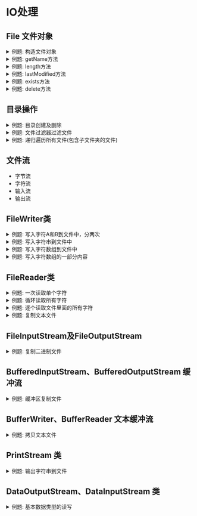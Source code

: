 # IO处理

## File 文件对象

<details>
<summary>例题: 构造文件对象 <br/>
</summary>

``` java
File file = new File("pom.xml");
file = new File("/root/example_dir/example_file.txt");
```
</details>

<details>
<summary>例题: getName方法 <br/>
</summary>

``` java
File file = new File("pom.xml");
assertEquals("pom.xml", file.getName());
```
</details>

<details>
<summary>例题: length方法 <br/>
</summary>

``` java
File file = new File("pom.xml");
assertTrue(file.length() >= 0); // return file bytes
```
</details>

<details>
<summary>例题: lastModified方法 <br/>
</summary>

``` java
File file = new File("pom.xml");
long lastModified = file.lastModified();
String date = new SimpleDateFormat("yyyy-MM-dd HH:mm:ss").format(new Date(lastModified));
System.out.println(date); // 2021-08-31 09:27:21
```
</details>

<details>
<summary>例题: exists方法 <br/>
</summary>

``` java
File file = new File("pom.xml");
assertTrue(file.exists());
file = new File("pom_bk.xml");
assertFalse(file.exists());
```
</details>



<details>
<summary>例题: delete方法 <br/>
</summary>

``` java
File file = new File("pom_bk.xml");
assertTrue(file.createNewFile());
assertTrue(file.exists());
assertTrue(file.delete());
assertFalse(file.exists());
```
</details>

## 目录操作

<details>
<summary>例题: 目录创建及删除 <br/>
</summary>

``` java
File file = new File("temp");
assertTrue(file.mkdir());
assertTrue(file.delete());
assertFalse(file.exists());
```
</details>

<details>
<summary>例题: 文件过滤器过滤文件 <br/>
</summary>

``` java
File file = new File(".");
File[] files = file.listFiles((dir, name) -> name.endsWith(".xml"));
assert files != null;
assertEquals(1, files.length);
assertEquals("pom.xml", files[0].getName());
```
</details>

<details>
<summary>例题: 递归遍历所有文件(包含子文件夹的文件) <br/>
</summary>

``` java
public static void printFiles(File dir) {
    System.out.print("\t");
    if (dir.isFile()) {
        System.out.println(dir.getName());
    } else {
        System.out.println(dir.getName() + "/");
        for (File file : Objects.requireNonNull(dir.listFiles())) {
            printFiles(file);
        }
    }
}
```
</details>

## 文件流
* 字节流
* 字符流
* 输入流
* 输出流

## FileWriter类

<details>
<summary>例题: 写入字符A和B到文件中，分两次 <br/>
</summary>

``` java
String fileName = "example.txt";
try (Writer writer = new FileWriter(fileName)) {
    writer.write('A');
    writer.write(66); //write B
}
```
</details>


<details>
<summary>例题: 写入字符串到文件中 <br/>
</summary>

``` java
String fileName = "example.txt";
try (Writer writer = new FileWriter(fileName)) {
    writer.write("hello");
}
```
</details>

<details>
<summary>例题: 写入字符数组到文件中 <br/>
</summary>

``` java
char[] letters = {'J', 'a', 'v', 'a'};
String fileName = "example.txt";
try (Writer writer = new FileWriter(fileName)) {
    writer.write(letters);
}
```
</details>

<details>
<summary>例题: 写入字符数组的一部分内容 <br/>
</summary>

``` java
char[] letters = {'J', 'a', 'v', 'a'};
String fileName = "example.txt";
try (Writer writer = new FileWriter(fileName)) {
    writer.write(letters, 1, 2);
}
assertEquals("av", FileReaderExample.read(fileName));
Files.deleteIfExists(Paths.get(fileName));
```
</details>

## FileReader类

<details>
<summary>例题: 一次读取单个字符 <br/>
</summary>

``` java
String filename = "example.txt";
try (Writer writer = new FileWriter(filename)) {
    writer.write("Java");
}
try (Reader reader = new FileReader(filename)) {
    assertEquals('J', reader.read());
    assertEquals('a', reader.read());
    assertEquals('v', reader.read());
    assertEquals('a', reader.read());
    assertEquals(-1, reader.read());
}
Files.deleteIfExists(Paths.get(filename));
```
</details>

<details>
<summary>例题: 循环读取所有字符 <br/>
</summary>

``` java
String filename = "example.txt";
try (Writer writer = new FileWriter(filename)) {
    writer.write("Java");
}
try (Reader reader = new FileReader(filename, StandardCharsets.UTF_8)) {
    char[] letter = new char[4];
    int index = 0;
    int ch;
    while ((ch = reader.read()) != -1) {
    letter[index++] = (char)ch;
    }
    assertEquals("Java", new String(letter));
}
```
</details>

<details>
<summary>例题: 逐个读取文件里面的所有字符 <br/>
</summary>

``` java
String filename = "example.txt";
try (Writer writer = new FileWriter(filename)) {
    writer.write("I love\n");
    writer.write("Java");
}
try (Reader reader = new FileReader(filename, StandardCharsets.UTF_8)) {
    char[] buffer = new char[1024];
    int len;
    StringBuilder builder = new StringBuilder();
    while ((len = reader.read(buffer)) != -1) {
    builder.append(StringUtils.toString(buffer, 0, len));
    }
    assertEquals("I love\nJava", builder.toString());
}
```
</details>

<details>
<summary>例题: 复制文本文件 <br/>
</summary>

``` java
String filename = "pom.xml";
String newFile = "pom_bk.xml";
try (Writer writer = new FileWriter(newFile); Reader reader = new FileReader(filename)) {
    int ch;
    while ((ch = reader.read()) != -1) {
    writer.write(ch);
    }
    writer.flush();
    assertEquals(new File(filename).length(), new File(newFile).length());
}finally {
    Files.deleteIfExists(Paths.get(newFile));
}
```
</details>

## FileInputStream及FileOutputStream
<details>
<summary>例题: 复制二进制文件 <br/>
</summary>

``` java
String srcPath = "pom.xml";
String destPath = "pom.xml.bk";
try (InputStream inputStream = new FileInputStream(srcPath);
    OutputStream outputStream = new FileOutputStream(destPath)) {
    byte[] bytes = new byte[1024];
    int readBytes;
    while ((readBytes = inputStream.read(bytes)) != -1) {
    outputStream.write(bytes, 0, readBytes);
    }
    assertEquals(new File(srcPath).length(), new File(destPath).length());
}
```
</details>

## BufferedInputStream、BufferedOutputStream 缓冲流

<details>
<summary>例题: 缓冲区复制文件 <br/>
</summary>

``` java
String filename = "pom.xml";
String newFileName = "pom_bk.xml";
try (BufferedInputStream bis = new BufferedInputStream(new FileInputStream(filename));
        BufferedOutputStream bos = new BufferedOutputStream(new FileOutputStream(newFileName))) {
    byte[] buffer = new byte[1024];
    int readBytes;
    while ((readBytes = bis.read(buffer)) != -1) {
        bos.write(buffer, 0, readBytes);
        bos.flush();
    }
    assertEquals(new File(filename).length(), new File(newFileName).length());
}
```
</details>

## BufferWriter、BufferReader 文本缓冲流
<details>
<summary>例题: 拷贝文本文件 <br/>
</summary>

``` java
String filename = "pom.xml";
String newFileName = "pom_bk.xml";
try (BufferedReader bufferedReader = new BufferedReader(new FileReader(filename));
        BufferedWriter bufferedWriter = new BufferedWriter(new FileWriter(newFileName))) {
    String line = bufferedReader.readLine();
    while (line != null) {
    String nextLine = bufferedReader.readLine();
    bufferedWriter.write(line);
    if (nextLine != null) {
        bufferedWriter.write(System.lineSeparator());
    }
    bufferedWriter.flush();
    line = nextLine;
    }
    assertEquals(new File(filename).length(), new File(newFileName).length());
}
```
</details>

## PrintStream 类
<details>
<summary>例题: 输出字符串到文件 <br/>
</summary>

``` java
String filename = "example.txt";
PrintStream printStream = new PrintStream(filename);
printStream.writeBytes("Java".getBytes(StandardCharsets.UTF_8));
assertEquals("Java", FileReaderExample.read(filename));
```
</details>

## DataOutputStream、DataInputStream 类
<details>
<summary>例题: 基本数据类型的读写 <br/>
</summary>

``` java
String filename = "example.txt";
try (DataOutputStream dataOutputStream = new DataOutputStream(new FileOutputStream(filename));
    DataInputStream dataInputStream = new DataInputStream(new FileInputStream(filename))) {
dataOutputStream.writeInt(97);
dataOutputStream.flush();

assertEquals(97, dataInputStream.readInt());
```
</details>